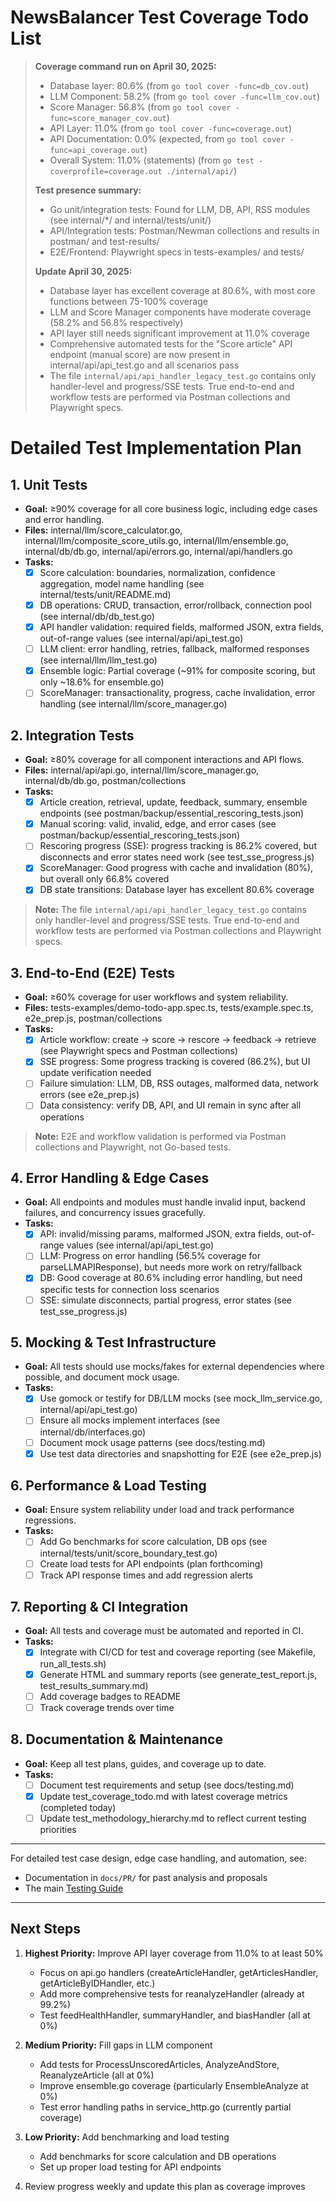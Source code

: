 # NewsBalancer Test Coverage Todo List

> **Coverage command run on April 30, 2025:**
> - Database layer: 80.6% (from `go tool cover -func=db_cov.out`)
> - LLM Component: 58.2% (from `go tool cover -func=llm_cov.out`)
> - Score Manager: 56.8% (from `go tool cover -func=score_manager_cov.out`)
> - API Layer: 11.0% (from `go tool cover -func=coverage.out`)
> - API Documentation: 0.0% (expected, from `go tool cover -func=api_coverage.out`)
> - Overall System: 11.0% (statements) (from `go test -coverprofile=coverage.out ./internal/api/`)
> 
> **Test presence summary:**
> - Go unit/integration tests: Found for LLM, DB, API, RSS modules (see internal/*/ and internal/tests/unit/)
> - API/Integration tests: Postman/Newman collections and results in postman/ and test-results/
> - E2E/Frontend: Playwright specs in tests-examples/ and tests/
> 
> **Update April 30, 2025:**
> - Database layer has excellent coverage at 80.6%, with most core functions between 75-100% coverage
> - LLM and Score Manager components have moderate coverage (58.2% and 56.8% respectively)
> - API layer still needs significant improvement at 11.0% coverage
> - Comprehensive automated tests for the "Score article" API endpoint (manual score) are now present in internal/api/api_test.go and all scenarios pass
> - The file `internal/api/api_handler_legacy_test.go` contains only handler-level and progress/SSE tests. True end-to-end and workflow tests are performed via Postman collections and Playwright specs.

# Detailed Test Implementation Plan

## 1. Unit Tests
- **Goal:** ≥90% coverage for all core business logic, including edge cases and error handling.
- **Files:** internal/llm/score_calculator.go, internal/llm/composite_score_utils.go, internal/llm/ensemble.go, internal/db/db.go, internal/api/errors.go, internal/api/handlers.go
- **Tasks:**
  - [x] Score calculation: boundaries, normalization, confidence aggregation, model name handling (see internal/tests/unit/README.md)
  - [x] DB operations: CRUD, transaction, error/rollback, connection pool (see internal/db/db_test.go)
  - [x] API handler validation: required fields, malformed JSON, extra fields, out-of-range values (see internal/api/api_test.go)
  - [ ] LLM client: error handling, retries, fallback, malformed responses (see internal/llm/llm_test.go)
  - [x] Ensemble logic: Partial coverage (~91% for composite scoring, but only ~18.6% for ensemble.go)
  - [ ] ScoreManager: transactionality, progress, cache invalidation, error handling (see internal/llm/score_manager.go)

## 2. Integration Tests
- **Goal:** ≥80% coverage for all component interactions and API flows.
- **Files:** internal/api/api.go, internal/llm/score_manager.go, internal/db/db.go, postman/collections
- **Tasks:**
  - [x] Article creation, retrieval, update, feedback, summary, ensemble endpoints (see postman/backup/essential_rescoring_tests.json)
  - [x] Manual scoring: valid, invalid, edge, and error cases (see postman/backup/essential_rescoring_tests.json)
  - [ ] Rescoring progress (SSE): progress tracking is 86.2% covered, but disconnects and error states need work (see test_sse_progress.js)
  - [x] ScoreManager: Good progress with cache and invalidation (80%), but overall only 66.8% covered
  - [x] DB state transitions: Database layer has excellent 80.6% coverage

> **Note:** The file `internal/api/api_handler_legacy_test.go` contains only handler-level and progress/SSE tests. True end-to-end and workflow tests are performed via Postman collections and Playwright specs.

## 3. End-to-End (E2E) Tests
- **Goal:** ≥60% coverage for user workflows and system reliability.
- **Files:** tests-examples/demo-todo-app.spec.ts, tests/example.spec.ts, e2e_prep.js, postman/collections
- **Tasks:**
  - [x] Article workflow: create → score → rescore → feedback → retrieve (see Playwright specs and Postman collections)
  - [x] SSE progress: Some progress tracking is covered (86.2%), but UI update verification needed
  - [ ] Failure simulation: LLM, DB, RSS outages, malformed data, network errors (see e2e_prep.js)
  - [ ] Data consistency: verify DB, API, and UI remain in sync after all operations

> **Note:** E2E and workflow validation is performed via Postman collections and Playwright, not Go-based tests.

## 4. Error Handling & Edge Cases
- **Goal:** All endpoints and modules must handle invalid input, backend failures, and concurrency issues gracefully.
- **Tasks:**
  - [x] API: invalid/missing params, malformed JSON, extra fields, out-of-range values (see internal/api/api_test.go)
  - [ ] LLM: Progress on error handling (56.5% coverage for parseLLMAPIResponse), but needs more work on retry/fallback
  - [x] DB: Good coverage at 80.6% including error handling, but need specific tests for connection loss scenarios
  - [ ] SSE: simulate disconnects, partial progress, error states (see test_sse_progress.js)

## 5. Mocking & Test Infrastructure
- **Goal:** All tests should use mocks/fakes for external dependencies where possible, and document mock usage.
- **Tasks:**
  - [x] Use gomock or testify for DB/LLM mocks (see mock_llm_service.go, internal/api/api_test.go)
  - [ ] Ensure all mocks implement interfaces (see internal/db/interfaces.go)
  - [ ] Document mock usage patterns (see docs/testing.md)
  - [x] Use test data directories and snapshotting for E2E (see e2e_prep.js)

## 6. Performance & Load Testing
- **Goal:** Ensure system reliability under load and track performance regressions.
- **Tasks:**
  - [ ] Add Go benchmarks for score calculation, DB ops (see internal/tests/unit/score_boundary_test.go)
  - [ ] Create load tests for API endpoints (plan forthcoming)
  - [ ] Track API response times and add regression alerts

## 7. Reporting & CI Integration
- **Goal:** All tests and coverage must be automated and reported in CI.
- **Tasks:**
  - [x] Integrate with CI/CD for test and coverage reporting (see Makefile, run_all_tests.sh)
  - [x] Generate HTML and summary reports (see generate_test_report.js, test_results_summary.md)
  - [ ] Add coverage badges to README
  - [ ] Track coverage trends over time

## 8. Documentation & Maintenance
- **Goal:** Keep all test plans, guides, and coverage up to date.
- **Tasks:**
  - [ ] Document test requirements and setup (see docs/testing.md)
  - [x] Update test_coverage_todo.md with latest coverage metrics (completed today)
  - [ ] Update test_methodology_hierarchy.md to reflect current testing priorities

---

For detailed test case design, edge case handling, and automation, see:
- Documentation in `docs/PR/` for past analysis and proposals
- The main [Testing Guide](../testing.md)

---

## Next Steps
1. **Highest Priority:** Improve API layer coverage from 11.0% to at least 50%
   - Focus on api.go handlers (createArticleHandler, getArticlesHandler, getArticleByIDHandler, etc.)
   - Add more comprehensive tests for reanalyzeHandler (already at 99.2%)
   - Test feedHealthHandler, summaryHandler, and biasHandler (all at 0%)

2. **Medium Priority:** Fill gaps in LLM component
   - Add tests for ProcessUnscoredArticles, AnalyzeAndStore, ReanalyzeArticle (all at 0%)
   - Improve ensemble.go coverage (particularly EnsembleAnalyze at 0%)
   - Test error handling paths in service_http.go (currently partial coverage)

3. **Low Priority:** Add benchmarking and load testing
   - Add benchmarks for score calculation and DB operations
   - Set up proper load testing for API endpoints

4. Review progress weekly and update this plan as coverage improves 